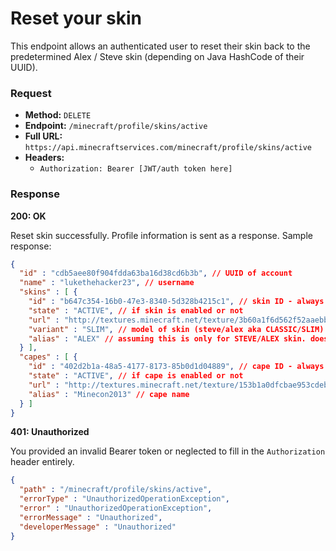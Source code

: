 # Reset your skin
This endpoint allows an authenticated user to reset their skin back to the predetermined Alex / Steve skin (depending on Java HashCode of their UUID).

### Request
- **Method:** `DELETE`
- **Endpoint:** `/minecraft/profile/skins/active`
- **Full URL:** `https://api.minecraftservices.com/minecraft/profile/skins/active`
- **Headers:**
    - `Authorization: Bearer [JWT/auth token here]`

### Response
**200: OK**

Reset skin successfully. Profile information is sent as a response. Sample response:

```json
{
  "id" : "cdb5aee80f904fdda63ba16d38cd6b3b", // UUID of account
  "name" : "lukethehacker23", // username
  "skins" : [ {
    "id" : "b647c354-16b0-47e3-8340-5d328b4215c1", // skin ID - always will be the same for this skin
    "state" : "ACTIVE", // if skin is enabled or not
    "url" : "http://textures.minecraft.net/texture/3b60a1f6d562f52aaebbf1434f1de147933a3affe0e764fa49ea057536623cd3", // skin texture URL
    "variant" : "SLIM", // model of skin (steve/alex aka CLASSIC/SLIM)
    "alias" : "ALEX" // assuming this is only for STEVE/ALEX skin. doesn't show up for some reason for some accounts.
  } ],
  "capes" : [ {
    "id" : "402d2b1a-48a5-4177-8173-85b0d1d04889", // cape ID - always will be the same for this cape
    "state" : "ACTIVE", // if cape is enabled or not
    "url" : "http://textures.minecraft.net/texture/153b1a0dfcbae953cdeb6f2c2bf6bf79943239b1372780da44bcbb29273131da", // cape texture URL
    "alias" : "Minecon2013" // cape name
  } ]
}
```

**401: Unauthorized**

You provided an invalid Bearer token or neglected to fill in the `Authorization` header entirely.

```json
{
  "path" : "/minecraft/profile/skins/active",
  "errorType" : "UnauthorizedOperationException",
  "error" : "UnauthorizedOperationException",
  "errorMessage" : "Unauthorized",
  "developerMessage" : "Unauthorized"
}
```
